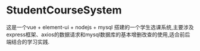 # StudentCourseSystem
这是一个vue + element-ui + nodejs + mysql 搭建的一个学生选课系统,主要涉及express框架、axios的数据请求和mysql数据库的基本增删改查的使用,适合前后端结合的学习实践.
